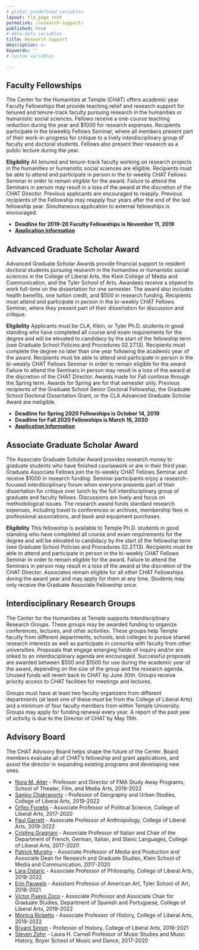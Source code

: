 ```yaml
---
# global predefined variables
layout: tla_page_test
permalink: /research-support/
published: true
# meta-data variables
title: Research Support
description: >-
keywords: ''
# custom variables

---
```

## Faculty Fellowships
The Center for the Humanities at Temple (CHAT) offers academic year Faculty Fellowships that provide teaching relief and research support for tenured and tenure-track faculty pursuing research in the humanities or humanistic social sciences. Fellows receive a one-course teaching reduction during the year and $1000 for research expenses. Recipients participate in the biweekly Fellows Seminar, where all members present part of their work-in-progress for critique to a lively interdisciplinary group of faculty and doctoral students. Fellows also present their research as a public lecture during the year.

**Eligibility**
All tenured and tenure-track faculty working on research projects in the humanities or humanistic social sciences are eligible. Recipients must be able to attend and participate in person in the bi-weekly CHAT Fellows Seminar in order to remain eligible for the award. Failure to attend the Seminars in person may result in a loss of the award at the discretion of the CHAT Director. Previous applicants are encouraged to reapply. Previous recipients of the Fellowship may reapply four years after the end of the last fellowship year. Simultaneous application to external fellowships is encouraged.

- **Deadline for 2019-20 Faculty Fellowships is November 11, 2019**<br>
- **[Application Information](https://drive.google.com/file/d/1PVs8vWrx8Z-6OTmOJDGBb_o9doHdM1t2/view?usp=sharing)**

## Advanced Graduate Scholar Award
Advanced Graduate Scholar Awards provide financial support to resident doctoral students pursuing research in the humanities or humanistic social sciences in the College of Liberal Arts, the Klein College of Media and Communication, and the Tyler School of Arts. Awardees receive a stipend to work full-time on the dissertation for one semester. The award also includes health benefits, one tuition credit, and $500 in research funding. Recipients must attend and participate in person in the bi-weekly CHAT Fellows Seminar, where they present part of their dissertation for discussion and critique.

**Eligibility**
Applicants must be CLA, Klein, or Tyler Ph.D. students in good standing who have completed all course and exam requirements for the degree and will be elevated to candidacy by the start of the fellowship term (see Graduate School Policies and Procedures 02.27.13). Recipients must complete the degree no later than one year following the academic year of the award. Recipients must be able to attend and participate in person in the bi-weekly CHAT Fellows Seminar in order to remain eligible for the award. Failure to attend the Seminars in person may result in a loss of the award at the discretion of the CHAT Director. Awards made for Fall continue through the Spring term. Awards for Spring are for that semester only. Previous recipients of the Graduate School Senior Doctoral Fellowship, the Graduate School Doctoral Dissertation Grant, or the CLA Advanced Graduate Scholar Award are ineligible.

- **Deadline for Spring 2020 Fellowships is October 14, 2019**
- **Deadline for Fall 2020 Fellowships is March 16, 2020**
- [**Application Information**](https://drive.google.com/file/d/1UBlex1F_mfKbn05aPMyAUKMHgEhZmoT7/view?usp=sharing)

## Associate Graduate Scholar Award
The Associate Graduate Scholar Award provides research money to graduate students who have finished coursework or are in their third year. Graduate Associate Fellows join the bi-weekly CHAT Fellows Seminar and receive $1000 in research funding. Seminar participants enjoy a research-focused interdisciplinary forum when everyone presents part of their dissertation for critique over lunch by the full interdisciplinary group of graduate and faculty fellows. Discussions are lively and focus on methodological issues. The research
award funds standard research expenses, including travel to conferences or archives, membership fees in professional associations, and book and equipment purchases.

**Eligibility**
This fellowship is available to Temple Ph.D. students in good standing who have completed all course and exam requirements for the degree and will be elevated to candidacy by the start of the fellowship term (see Graduate School Policies and Procedures 02.27.13). Recipients must be able to attend and participate in person in the bi-weekly CHAT Fellows Seminar in order to remain eligible for the award. Failure to attend the Seminars in person may result in a loss of the award at the discretion of the CHAT Director. Associates remain eligible for all other CHAT Fellowships during the award year and may apply for them at any time. Students may only receive the Graduate Associate Fellowship once.

## Interdisciplinary Research Groups
The Center for the Humanities at Temple supports Interdisciplinary Research Groups. These groups may be awarded funding to organize conferences, lectures, and other activities. These groups help Temple faculty from different departments, schools, and colleges to pursue shared research interests as well as participate in consortia with faculty from other universities. 
Proposals that engage emerging fields of inquiry and/or are linked to an interdisciplinary agenda are encouraged. Successful proposals are awarded between $500 and $1500 for use during the academic year of the award, depending on the size of the group and the research agenda. Unused funds will revert back to CHAT by June 30th. Groups receive priority access to CHAT facilities for meetings and lectures.

Groups must have at least two faculty organizers from different departments (at least one of these must be from the College of Liberal Arts) and a minimum of four faculty members from within Temple University. Groups may apply for funding renewal every year. A report of the past year of activity is due to the Director of CHAT by May 15th.

## Advisory Board 
The CHAT Advisory Board helps shape the future of the Center. Board members evaluate all of CHAT’s fellowship and grant applications, and assist the director in expanding existing programs and developing new ones.

- [Nora M. Alter](https://tfma.temple.edu/staff-faculty/nora-alter) - Professor and Director of FMA Study Away Programs, School of Theater, Film, and Media Arts, 2019-2022
- [Sanjoy Chakravorty](https://liberalarts.temple.edu/academics/faculty/chakravorty-sanjoy) - Professor of Geography and Urban Studies, College of Liberal Arts, 2019-2022
- [Orfeo Fioretis](https://liberalarts.temple.edu/academics/faculty/fioretos-k-orfeo) - Associate Professor of Political Science, College of Liberal Arts, 2017-2020
- [Paul Garrett](https://liberalarts.temple.edu/academics/faculty/garrett-paul-b) - Associate Professor of Anthropology, College of Liberal Arts, 2019-2022
- [Cristina Gragnani](https://liberalarts.temple.edu/academics/faculty/gragnani-cristina) - Associate Professor of Italian and Chair of the Department of French, German, Italian, and Slavic Languages, College of Liberal Arts, 2017-2020
- [Patrick Murphy](https://klein.temple.edu/faculty/patrick-murphy) - Associate Professor of Media and Production and Associate Dean for Research and Graduate Studies, Klein School of Media and Communication, 2017-2020
- [Lara Ostaric](https://liberalarts.temple.edu/academics/faculty/ostaric-lara) - Associate Professor of Philosophy, College of Liberal Arts, 2019-2022
- [Erin Pauwels](https://tyler.temple.edu/faculty/erin-pauwels) - Assistant Professor of American Art, Tyler School of Art, 2018-2021 
- [Víctor Pueyo Zoco](https://liberalarts.temple.edu/academics/faculty/pueyo-zoco-v-ctor) - Associate Professor and Associate Chair for Graduate Studies, Department of Spanish and Portuguese, College of Liberal Arts, 2019-2022
- [Mónica Ricketts](https://liberalarts.temple.edu/academics/faculty/ricketts-m-nica) - Associate Professor of History, College of Liberal Arts, 2019-2022
- [Bryant Simon](https://liberalarts.temple.edu/academics/faculty/simon-bryant) - Professor of History, College of Liberal Arts, 2018-2021
- [Steven Zohn](https://www.temple.edu/boyer/about/people/stevenzohn.asp) - Laura H. Carnell Professor of Music Studies and Music History, Boyer School of Music and Dance, 2017-2020
